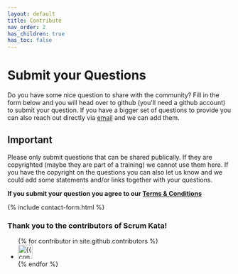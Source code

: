 ```yaml
---
layout: default
title: Contribute
nav_order: 2
has_children: true
has_toc: false
---
```


# Submit your Questions
Do you have some nice question to share with the community? Fill in the form below and you will head over to github (you'll need a github account) to submit your question.
If you have a bigger set of questions to provide you can also reach out directly via [email](mailto:scrumkata@gmail.com) and we can add them.

## Important
Please only submit questions that can be shared publically. If they are copyrighted (maybe they are part of a training) we cannot use them here.
If you have the copyright on the questions you can also let us know and we could add some statements and/or links together with your questions.

**If you submit your question you agree to our [Terms & Conditions](/scrum-kata/terms_conditions/)**

{% include contact-form.html %}


### Thank you to the contributors of Scrum Kata!

<ul class="list-style-none">
{% for contributor in site.github.contributors %}
  <li class="d-inline-block mr-1">
     <a href="{{ contributor.html_url }}"><img src="{{ contributor.avatar_url }}" width="32" height="32" alt="{{ contributor.login }}"/></a>
  </li>
{% endfor %}
</ul>